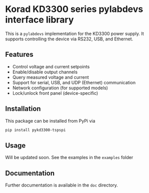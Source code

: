 # Korad KD3300 series pylabdevs interface library

This is a `pylabdevs` implementation for the KD3300 power supply. It supports controlling the device via RS232, USB, and Ethernet.

## Features

- Control voltage and current setpoints
- Enable/disable output channels
- Query measured voltage and current
- Support for serial, USB, and UDP (Ethernet) communication
- Network configuration (for supported models)
- Lock/unlock front panel (device-specific)

## Installation

This package can be installed from PyPi via

```sh
pip install pykd3300-tspspi
```

## Usage

Will be updated soon. See the examples in the ```examples``` folder

## Documentation

Further documentation is available in the `doc` directory.


